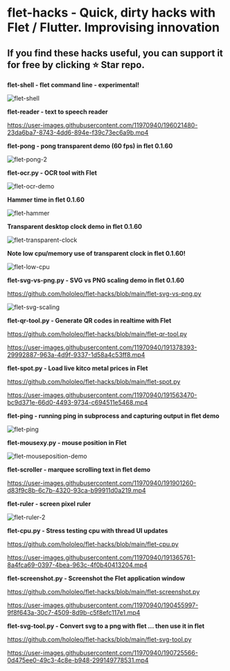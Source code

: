 # flet-hacks - Quick, dirty hacks with Flet / Flutter. Improvising innovation

## If you find these hacks useful, you can support it for free by clicking ⭐ Star repo.

**flet-shell - flet command line - experimental!**

![flet-shell](https://user-images.githubusercontent.com/11970940/196218827-fc569742-5b26-427d-b283-f3cba06ffec1.gif)

**flet-reader - text to speech reader**

https://user-images.githubusercontent.com/11970940/196021480-23da6ba7-8743-4dd6-894e-f39c73ec6a9b.mp4

**flet-pong - pong transparent demo (60 fps) in flet 0.1.60**

![flet-pong-2](https://user-images.githubusercontent.com/11970940/193083131-3301d196-a28d-4dc3-af4c-f786a471187b.gif)


**flet-ocr.py - OCR tool with Flet**

![flet-ocr-demo](https://user-images.githubusercontent.com/11970940/192157189-c018eca3-04ea-4259-9f62-5d46dcc1cccc.gif)

**Hammer time in flet 0.1.60**

![flet-hammer](https://user-images.githubusercontent.com/11970940/193357880-59c36b19-b32f-46b7-9ac6-515e248a854c.gif)

**Transparent desktop clock demo in flet 0.1.60**

![flet-transparent-clock](https://user-images.githubusercontent.com/11970940/192938226-fd7a2054-4751-429b-989c-f90df6a30181.gif)

**Note low cpu/memory use of transparent clock in flet 0.1.60!**

![flet-low-cpu](https://user-images.githubusercontent.com/11970940/192941697-8d8a1c0e-8ef4-4ac1-a111-2e1730effe66.gif)


**flet-svg-vs-png.py - SVG vs PNG scaling demo in flet 0.1.60**

https://github.com/hololeo/flet-hacks/blob/main/flet-svg-vs-png.py

![flet-svg-scaling](https://user-images.githubusercontent.com/11970940/192691399-91660c6d-00e7-4ae7-a651-1c04f2499698.gif)

**flet-qr-tool.py - Generate QR codes in realtime with Flet**

https://github.com/hololeo/flet-hacks/blob/main/flet-qr-tool.py

https://user-images.githubusercontent.com/11970940/191378393-29992887-963a-4d9f-9337-1d58a4c53ff8.mp4

**flet-spot.py - Load live kitco metal prices  in Flet**

https://github.com/hololeo/flet-hacks/blob/main/flet-spot.py

https://user-images.githubusercontent.com/11970940/191563470-bc9d371e-66d0-4493-9734-c694511e5468.mp4

**flet-ping - running ping in subprocess and capturing output in flet demo**

![flet-ping](https://user-images.githubusercontent.com/11970940/192004308-fb89220a-a733-402d-8491-841f6f6d746b.gif)

**flet-mousexy.py - mouse position in Flet**

![flet-mouseposition-demo](https://user-images.githubusercontent.com/11970940/192187864-a68a0504-1b50-450f-b5d8-16de2bda914c.gif)



**flet-scroller - marquee scrolling text in flet demo**

https://user-images.githubusercontent.com/11970940/191901260-d83f9c8b-6c7b-4320-93ca-b99911d0a219.mp4

**flet-ruler  - screen pixel ruler**

![flet-ruler-2](https://user-images.githubusercontent.com/11970940/192063025-94f45474-f748-4261-bdd3-dd14298df413.gif)

**flet-cpu.py - Stress testing cpu with thread UI updates**

https://github.com/hololeo/flet-hacks/blob/main/flet-cpu.py

https://user-images.githubusercontent.com/11970940/191365761-8a4fca69-0397-4bea-963c-4f0b40413204.mp4

**flet-screenshot.py - Screenshot the Flet application window**

https://github.com/hololeo/flet-hacks/blob/main/flet-screenshot.py

https://user-images.githubusercontent.com/11970940/190455997-9f8f643a-30c7-4509-8d9b-c5f8efc117e1.mp4

**flet-svg-tool.py - Convert svg to a png with flet ... then use it in flet**

https://github.com/hololeo/flet-hacks/blob/main/flet-svg-tool.py

https://user-images.githubusercontent.com/11970940/190725566-0d475ee0-49c3-4c8e-b948-299149778531.mp4
